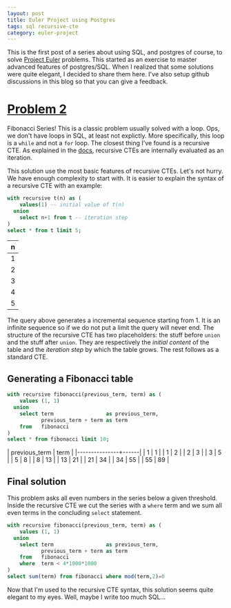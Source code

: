 ```yaml
---
layout: post
title: Euler Project using Postgres
tags: sql recursive-cte
category: euler-project
---
```


This is the first post of a series about using SQL, and postgres of course, to solve [Project Euler](https://projecteuler.net) problems. This started as an exercise to master advanced features of postgres/SQL. When I realized that some solutions were quite elegant, I decided to share them here. I've also setup github discussions in this blog so that you can give a feedback.

# [Problem 2](https://projecteuler.net/problem=2)
Fibonacci Series! This is a classic problem usually solved with a loop. Ops, we don't have loops in SQL, at least not explictly. More specifically, this loop is a `while` and not a `for` loop. The closest thing I've found is a recursive CTE. As explained in the [docs](https://www.postgresql.org/docs/current/queries-with.html), recursive CTEs are internally evaluated as an iteration.

This solution use the most basic features of recursive CTEs. Let's not hurry. We have enough complexity to start with. It is easier to explain the syntax of a recursive CTE with an example:
``` sql
with recursive t(n) as (
    values(1) -- initial value of t(n)
  union 
    select n+1 from t -- iteration step
)
select * from t limit 5;
```

|  n |
|----|
|  1 |
|  2 |
|  3 |
|  4 |
|  5 |


The query above generates a incremental sequence starting from 1. It is an infinite sequence so if we do not put a limit the query will never end. The structure of the recursive CTE has two placeholders: the stuff before `union` and the stuff after `union`. They are respectively the *initial content* of the table and the *iteration step* by which the table grows. The rest follows as a standard CTE.
## Generating a Fibonacci table
``` sql
with recursive fibonacci(previous_term, term) as (
    values (1, 1)
  union
    select term                 as previous_term,
           previous_term + term as term
    from   fibonacci
)
select * from fibonacci limit 10;
```

| previous_term | term |
|---------------+------|
|             1 |    1 |
|             1 |    2 |
|             2 |    3 |
|             3 |    5 |
|             5 |    8 |
|             8 |   13 |
|            13 |   21 |
|            21 |   34 |
|            34 |   55 |
|            55 |   89 |

## Final solution
This problem asks all even numbers in the series below a given threshold. Inside the recursive CTE we cut the series with a `where` term and we sum all even terms in the concluding `select` statement.   
``` sql
with recursive fibonacci(previous_term, term) as (
    values (1, 1)
  union
    select term                 as previous_term,
           previous_term + term as term
    from   fibonacci
    where  term < 4*1000*1000
)
select sum(term) from fibonacci where mod(term,2)=0
```
Now that I'm used to the recursive CTE syntax, this solution seems quite elegant to my eyes. Well, maybe I write too much SQL...
